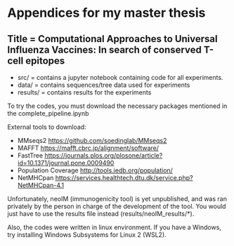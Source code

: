# Appendices for my master thesis

## Title = Computational Approaches to Universal Influenza Vaccines: In search of conserved T-cell epitopes

- src/ = contains a jupyter notebook containing code for all experiments.
- data/ = contains sequences/tree data used for experiments
- results/ = contains results for the experiments

To try the codes, you must download the necessary packages mentioned in the complete_pipeline.ipynb

External tools to download:
- MMseqs2 https://github.com/soedinglab/MMseqs2
- MAFFT https://mafft.cbrc.jp/alignment/software/ 
- FastTree https://journals.plos.org/plosone/article?id=10.1371/journal.pone.0009490
- Population Coverage http://tools.iedb.org/population/
- NetMHCpan https://services.healthtech.dtu.dk/service.php?NetMHCpan-4.1

Unfortunately, neoIM (immunogenicity tool) is yet unpublished, and was ran privately by the person in charge of the development of the tool.
You would just have to use the results file instead (results/neoIM_results/*).

Also, the codes were written in linux environment.
If you have a Windows, try installing Windows Subsystems for Linux 2 (WSL2).




